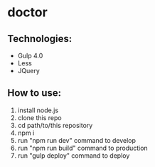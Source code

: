 # doctor

## Technologies:
* Gulp 4.0
* Less
* JQuery

## How to use:
1. install node.js
2. clone this repo
3. cd path/to/this repository
5. npm i
6. run "npm run dev" command to develop
7. run "npm run build" command to production
8. run "gulp deploy" command to deploy